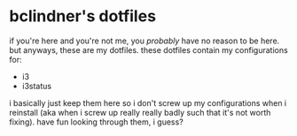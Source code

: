 # bclindner's dotfiles

if you're here and you're not me, you *probably* have no reason to be here.
but anyways, these are my dotfiles. these dotfiles contain my configurations for:

* i3
* i3status

i basically just keep them here so i don't screw up my configurations when i reinstall (aka when i screw 
up really really badly such that it's not worth fixing). have fun looking through them, i guess?
